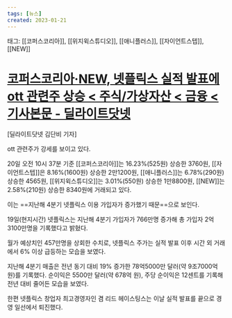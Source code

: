 ```yaml
---
tags: [뉴스]
created: 2023-01-21
---
```


태그: [[코퍼스코리아]], [[위지윅스튜디오]], [[애니플러스]], [[자이언트스텝]], [[NEW]]

# [코퍼스코리아·NEW, 넷플릭스 실적 발표에 ott 관련주 상승 < 주식/가상자산 < 금융 < 기사본문 - 딜라이트닷넷](https://www.delighti.co.kr/news/articleView.html?idxno=45586)

[딜라이트닷넷 김단비 기자] 

ott 관련주가 강세를 보이고 있다.

20일 오전 10시 37분 기준 [[코퍼스코리아]]는 16.23%(525원) 상승한 3760원, [[자이언트스텝]]은 8.16%(1600원) 상승한 2만1200원, [[애니플러스]]는 6.78%(290원) 상승한 4565원, [[위지윅스튜디오]]는 3.01%(550원) 상승한 1만8800원, [[NEW]]는 2.58%(210원) 상승한 8340원에 거래되고 있다.

이는 ==지난해 4분기 넷플릭스 이용 가입자가 증가했기 때문==으로 보인다.

19일(현지시간) 넷플릭스는 지난해 4분기 가입자가 766만명 증가해 총 가입자 2억3100만명을 기록했다고 밝혔다. 

월가 예상치인 457만명을 상회한 수치로, 넷플릭스 주가는 실적 발표 이후 시간 외 거래에서 6% 이상 급등하는 모습을 보였다.

지난해 4분기 매출은 전년 동기 대비 19% 증가한 78억5000만 달러(약 9조7000억 원)를 기록했다. 순이익은 5500만 달러(약 678억 원), 주당 순이익은 12센트를 기록해 전년 대비 줄어든 모습을 보였다.

한편 넷플릭스 창업자 최고경영자인 겸 리드 헤이스팅스는 이날 실적 발표를 끝으로 경영 일선에서 퇴진했다.
